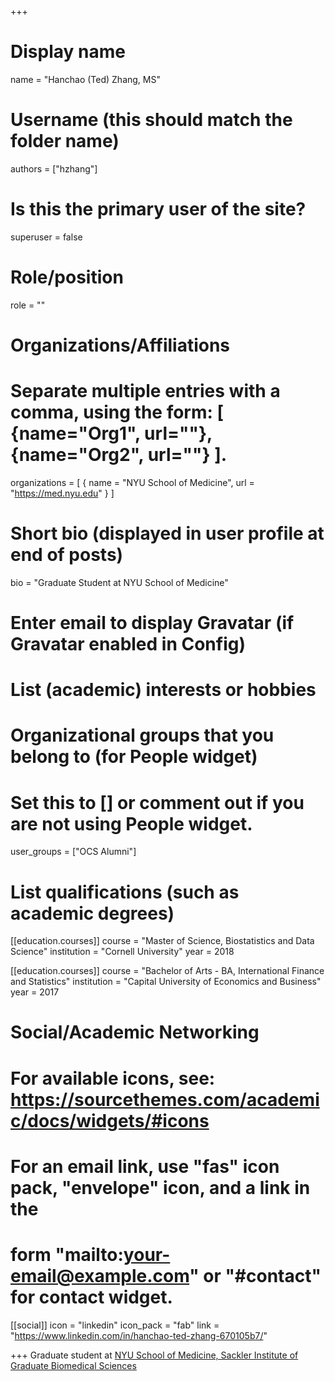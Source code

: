 +++
# Display name
name = "Hanchao (Ted) Zhang, MS"

# Username (this should match the folder name)
authors = ["hzhang"]

# Is this the primary user of the site?
superuser = false

# Role/position
role = ""

# Organizations/Affiliations
#    Separate multiple entries with a comma, using the form: [ {name="Org1", url=""}, {name="Org2", url=""} ].
organizations = [ { name = "NYU School of Medicine", url = "https://med.nyu.edu" } ]

# Short bio (displayed in user profile at end of posts)
bio = "Graduate Student at NYU School of Medicine"

# Enter email to display Gravatar (if Gravatar enabled in Config)


# List (academic) interests or hobbies


 

  

  
# Organizational groups that you belong to (for People widget)
# Set this to [] or comment out if you are not using People widget.
user_groups = ["OCS Alumni"]

# List qualifications (such as academic degrees)

[[education.courses]]
  course = "Master of Science, Biostatistics and Data Science"
  institution = "Cornell University"
  year = 2018

[[education.courses]]
  course = "Bachelor of Arts - BA, International Finance and Statistics"
  institution = "Capital University of Economics and Business"
  year = 2017
  
# Social/Academic Networking
# For available icons, see: https://sourcethemes.com/academic/docs/widgets/#icons
# For an email link, use "fas" icon pack, "envelope" icon, and a link in the
# form "mailto:your-email@example.com" or "#contact" for contact widget.
[[social]]
  icon = "linkedin"
  icon_pack = "fab"
  link = "https://www.linkedin.com/in/hanchao-ted-zhang-670105b7/"

+++
Graduate student at [NYU School of Medicine, Sackler Institute of Graduate Biomedical Sciences](https://med.nyu.edu)
